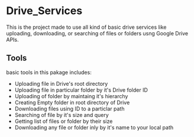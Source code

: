 # Drive_Services
This is the project made to use all kind of basic drive services like uploading, downloading, or searching of files or folders usng Google Drive APIs.

## Tools
basic tools in this pakage includes:
<ul style="list-style-type:disc;">
  <li> Uploading file in Drive's root directory </li>
  <li> Uploading file in particular folder by it's Drive folder ID </li>
  <li> Uploading of folder by maintaing it's hierarchy </li>
  <li> Creating Empty folder in root directory of Drive </li>
  <li> Downloading files using ID to a particlar path </li>
  <li> Searching of file by it's size and query </li>
  <li> Getting list of files or folder by their size </li>
  <li> Downloading any file or folder inly by it's name to your local path </li>
